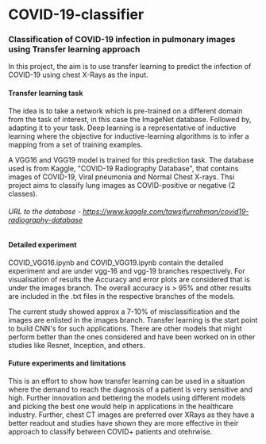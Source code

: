 # COVID-19-classifier

### Classification of COVID-19 infection in pulmonary images using Transfer learning approach
In this project, the aim is to use transfer learning to predict the infection of COVID-19 using chest X-Rays as the input.

#### Transfer learning task
The idea is to take a network which is pre-trained on a different domain from the task of interest, in this case the ImageNet database. Followed by, adapting it to your task. Deep learning is a representative of inductive learning where the objective for inductive-learning algorithms is to infer a mapping from a set of training examples. 

A VGG16 and VGG19 model is trained for this prediction task. The database used is from Kaggle, "COVID-19 Radiography Database", that contains images of COVID-19, Viral pneumonia and Normal Chest X-rays. Thsi project aims to classify lung images as COVID-positive or negative (2 classes). 

###### URL to the database - https://www.kaggle.com/tawsifurrahman/covid19-radiography-database

#### Detailed experiment
COVID_VGG16.ipynb and COVID_VGG19.ipynb contain the detailed experiment and are under vgg-16 and vgg-19 branches respectively. For visualisation of results the Accuracy and error plots are considered that is under the images branch.
The overall accuracy is > 95% and other results are included in the .txt files in the respective branches of the models.

The current study showed approx a 7-10% of misclassification and the images are enlisted in the images branch. Transfer learning is the start point to build CNN's for such applications. There are other models that might perform better than the ones considered and have been worked on in other studies like Resnet, Inception, and others.

#### Future experiments and limitations
This is an effort to show how transfer learning can be used in a situation where the demand to reach the diagnosis of a patient is very sensitive and high. Further innovation and bettering the models using different models and picking the best one would help in applications in the healthcare industry. Further, chest CT images are preferred over XRays as they have a better readout and studies have shown they are more effective in their approach to classify between COVID+ patients and otehrwise. 
